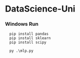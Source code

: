 # DataScience-Uni

### Windows Run
```
  pip install pandas
  pip install sklearn
  pip install scipy
  
  py .\mlp.py 
```
